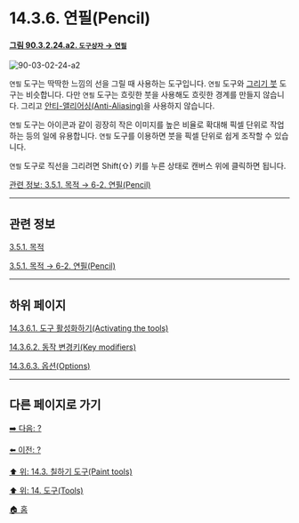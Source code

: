 # 14.3.6. 연필(Pencil)

<a id="90-03-02-24-a2"></a>

#### [그림 90.3.2.24.a2. `도구상자` → `연필`](./90-03-02-24-pencil.md#90-03-02-24-a2)
![90-03-02-24-a2](https://github.com/wonder13662/gimp/assets/15767104/aa88490b-f8f2-4087-9151-da457b0e271b)

`연필` 도구는 딱딱한 느낌의 선을 그릴 때 사용하는 도구입니다. `연필` 도구와 [그리기 붓](./14-03-07-paintbrush.md) 도구는 비슷합니다. 다만 `연필` 도구는 흐릿한 붓을 사용해도 흐릿한 경계를 만들지 않습니다. 그리고 [안티-앨리어싱(Anti-Aliasing)](./19-glossaryx-antialiasing.md)을 사용하지 않습니다.

`연필` 도구는 아이콘과 같이 굉장히 작은 이미지를 높은 비율로 확대해 픽셀 단위로 작업하는 등의 일에 유용합니다. `연필` 도구를 이용하면 붓을 픽셀 단위로 쉽게 조작할 수 있습니다.

`연필` 도구로 직선을 그리려면 Shift(⇧) 키를 누른 상태로 캔버스 위에 클릭하면 됩니다. 

[관련 정보: 3.5.1. 목적 → 6-2. 연필(Pencil)](./03-05-01-intention.md#03-05-01-s6-02)

***

## 관련 정보

[3.5.1. 목적](./03-05-01-intention.md)

[3.5.1. 목적 → 6-2. 연필(Pencil)](./03-05-01-intention.md#03-05-01-s6-02)

***

## 하위 페이지

[14.3.6.1. 도구 활성화하기(Activating the tools)](./14-03-06-01-activating_the_tool.md)

[14.3.6.2. 동작 변경키(Key modifiers)](./14-03-06-02-key_modifiers.md)

[14.3.6.3. 옵션(Options)](./14-03-06-03-options.md)

***

## 다른 페이지로 가기

[➡️ 다음: ?]()

[⬅️ 이전: ?]()

[⬆️ 위: 14.3. 칠하기 도구(Paint tools)](./14-03-00-paint-tools.md)

[⬆️ 위: 14. 도구(Tools)](./14-00-tools.md)

[🏠 홈](./00-home.md)
